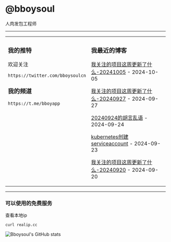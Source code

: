 # @bboysoul

人肉发包工程师

---


<table>
<tr>
<td valign="top" width="50%">

### 我的推特

欢迎关注

`https://twitter.com/bboysoulcn`

### 我的频道

`https://t.me/bboyapp`

</td>
<td valign="top" width="50%">

### 我最近的博客

<!-- blog start -->
[我关注的项目这周更新了什么-20241005](https://www.bboy.app/2024/10/05/%E6%88%91%E5%85%B3%E6%B3%A8%E7%9A%84%E9%A1%B9%E7%9B%AE%E8%BF%99%E5%91%A8%E6%9B%B4%E6%96%B0%E4%BA%86%E4%BB%80%E4%B9%88-20241005/) - 2024-10-05

[我关注的项目这周更新了什么-20240927](https://www.bboy.app/2024/09/27/%E6%88%91%E5%85%B3%E6%B3%A8%E7%9A%84%E9%A1%B9%E7%9B%AE%E8%BF%99%E5%91%A8%E6%9B%B4%E6%96%B0%E4%BA%86%E4%BB%80%E4%B9%88-20240927/) - 2024-09-27

[20240924的胡言乱语](https://www.bboy.app/2024/09/24/20240924%E7%9A%84%E8%83%A1%E8%A8%80%E4%B9%B1%E8%AF%AD/) - 2024-09-24

[kubernetes创建serviceaccount](https://www.bboy.app/2024/09/23/kubernetes%E5%88%9B%E5%BB%BAserviceaccount/) - 2024-09-23

[我关注的项目这周更新了什么-20240920](https://www.bboy.app/2024/09/20/%E6%88%91%E5%85%B3%E6%B3%A8%E7%9A%84%E9%A1%B9%E7%9B%AE%E8%BF%99%E5%91%A8%E6%9B%B4%E6%96%B0%E4%BA%86%E4%BB%80%E4%B9%88-20240920/) - 2024-09-20
<!-- blog end -->
</td>
</tr></table>

---


### 可以使用的免费服务

查看本地ip

`curl realip.cc`

![Bboysoul's GitHub stats](https://github-readme-stats.vercel.app/api?username=bboysoulcn&show_icons=true)



